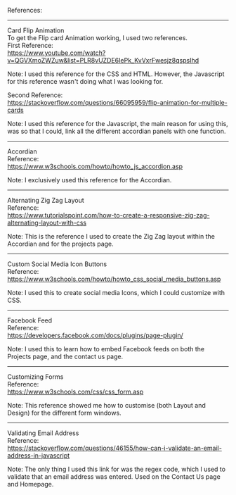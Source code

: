 References:

-----------------------------------------------------------------------------------------------

Card Flip Animation</br>
To get the Flip card Animation working, I used two references.</br>
First Reference:</br>
https://www.youtube.com/watch?v=QGVXmoZWZuw&list=PLR8vUZDE6IePk_KvVxrFwesjz8qspsIhd

Note: I used this reference for the CSS and HTML. However, the Javascript for this reference 
      wasn't doing what I was looking for. 
      
Second Reference:</br>
https://stackoverflow.com/questions/66095959/flip-animation-for-multiple-cards

Note: I used this reference for the Javascript, the main reason for using this, was so that I could, 
      link all the different accordian panels with one function.

-----------------------------------------------------------------------------------------------

Accordian</br>
Reference:</br>
https://www.w3schools.com/howto/howto_js_accordion.asp

Note: I exclusively used this reference for the Accordian.

-----------------------------------------------------------------------------------------------

Alternating Zig Zag Layout</br>
Reference:</br>
https://www.tutorialspoint.com/how-to-create-a-responsive-zig-zag-alternating-layout-with-css

Note: This is the reference I used to create the Zig Zag layout within the Accordian and for the projects page. 

-----------------------------------------------------------------------------------------------

Custom Social Media Icon Buttons</br>
Reference:</br>
https://www.w3schools.com/howto/howto_css_social_media_buttons.asp

Note: I used this to create social media Icons, which I could customize with CSS.

-----------------------------------------------------------------------------------------------

Facebook Feed</br>
Reference:</br>
https://developers.facebook.com/docs/plugins/page-plugin/

Note: I used this to learn how to embed Facebook feeds on both the Projects page, and the contact us page. 

-----------------------------------------------------------------------------------------------

Customizing Forms</br>
Reference:</br>
https://www.w3schools.com/css/css_form.asp

Note: This reference showed me how to customise (both Layout and Design) for the different form windows. 

-----------------------------------------------------------------------------------------------

Validating Email Address</br>
Reference:</br>
https://stackoverflow.com/questions/46155/how-can-i-validate-an-email-address-in-javascript

Note: The only thing I used this link for was the regex code, 
      which I used to validate that an email address was entered. 
      Used on the Contact Us page and Homepage.
